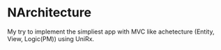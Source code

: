 # NArchitecture
My try to implement the simpliest app with MVC like achetecture (Entity, View, Logic(PM)) using UniRx.
